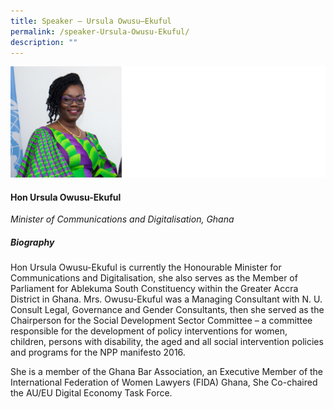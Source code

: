```yaml
---
title: Speaker – Ursula Owusu–Ekuful
permalink: /speaker-Ursula-Owusu-Ekuful/
description: ""
---
```

![](/images/Speakers/Ursula%20Owusu-Ekuful.jpg)

#### **Hon Ursula Owusu-Ekuful**

*Minister of Communications and Digitalisation, Ghana*  

##### **Biography**
Hon Ursula Owusu-Ekuful is currently the Honourable Minister for Communications and Digitalisation, she also serves as the Member of Parliament for Ablekuma South Constituency within the Greater Accra District in Ghana.  Mrs. Owusu-Ekuful was a Managing Consultant with N. U. Consult Legal, Governance and Gender Consultants, then she served as the Chairperson for the Social Development Sector Committee – a committee responsible for the development of policy interventions for women, children, persons with disability, the aged and all social intervention policies and programs for the NPP manifesto 2016.

She is a member of the Ghana Bar Association, an Executive Member of the International Federation of Women Lawyers (FIDA) Ghana, She Co-chaired the AU/EU Digital Economy Task Force. 
